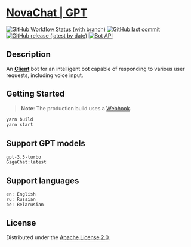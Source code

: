 # [NovaChat | GPT](https://t.me/novachat_gpt_bot)

[![GitHub Workflow Status (with branch)](https://img.shields.io/github/actions/workflow/status/mikita-kandratsyeu/chat-gpt-bot/ci.yml?branch=main&style=for-the-badge)](https://github.com/mikita-kandratsyeu/chat-gpt-bot/actions)
[![GitHub last commit](https://img.shields.io/github/last-commit/mikita-kandratsyeu/chat-gpt-bot?style=for-the-badge)](https://github.com/mikita-kandratsyeu/chat-gpt-bot/commits/main)
[![GitHub release (latest by date)](https://img.shields.io/github/v/release/mikita-kandratsyeu/chat-gpt-bot?style=for-the-badge)](https://github.com/mikita-kandratsyeu/chat-gpt-bot/releases)
[![Bot API](https://img.shields.io/badge/Bot%20API-6.7-blue?logo=telegram&style=for-the-badge&labelColor=000&color=3b82f6&)](https://core.telegram.org/bots/api)
## Description
An [**Client**](https://t.me/novachat_gpt_bot) bot for an intelligent bot capable of responding to various user requests, including voice input.
## Getting Started
> **Note**: The production build uses a [Webhook](https://core.telegram.org/bots/webhooks).
```bash
yarn build
yarn start
```
## Support GPT models
```
gpt-3.5-turbo
GigaChat:latest
```
## Support languages
```
en: English
ru: Russian
be: Belarusian
```
## License
Distributed under the [Apache License 2.0](LICENSE).
